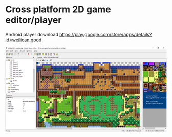 # Cross platform 2D game editor/player

Android player download https://play.google.com/store/apps/details?id=weilican.good

![console](gooded.png)

